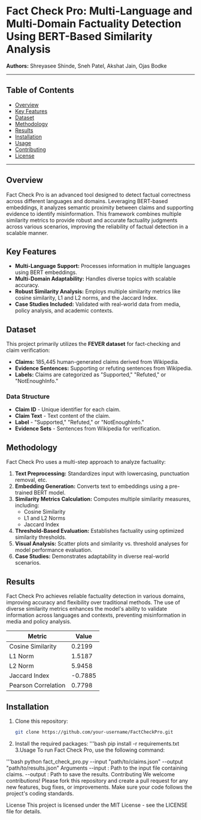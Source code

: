 # Fact Check Pro: Multi-Language and Multi-Domain Factuality Detection Using BERT-Based Similarity Analysis

**Authors:** Shreyasee Shinde, Sneh Patel, Akshat Jain, Ojas Bodke

---

## Table of Contents
- [Overview](#overview)
- [Key Features](#key-features)
- [Dataset](#dataset)
- [Methodology](#methodology)
- [Results](#results)
- [Installation](#installation)
- [Usage](#usage)
- [Contributing](#contributing)
- [License](#license)

---

## Overview
Fact Check Pro is an advanced tool designed to detect factual correctness across different languages and domains. Leveraging BERT-based embeddings, it analyzes semantic proximity between claims and supporting evidence to identify misinformation. This framework combines multiple similarity metrics to provide robust and accurate factuality judgments across various scenarios, improving the reliability of factual detection in a scalable manner.

## Key Features
- **Multi-Language Support:** Processes information in multiple languages using BERT embeddings.
- **Multi-Domain Adaptability:** Handles diverse topics with scalable accuracy.
- **Robust Similarity Analysis:** Employs multiple similarity metrics like cosine similarity, L1 and L2 norms, and the Jaccard Index.
- **Case Studies Included:** Validated with real-world data from media, policy analysis, and academic contexts.

## Dataset
This project primarily utilizes the **FEVER dataset** for fact-checking and claim verification:
- **Claims:** 185,445 human-generated claims derived from Wikipedia.
- **Evidence Sentences:** Supporting or refuting sentences from Wikipedia.
- **Labels:** Claims are categorized as "Supported," "Refuted," or "NotEnoughInfo."

### Data Structure
- **Claim ID** - Unique identifier for each claim.
- **Claim Text** - Text content of the claim.
- **Label** - "Supported," "Refuted," or "NotEnoughInfo."
- **Evidence Sets** - Sentences from Wikipedia for verification.

## Methodology
Fact Check Pro uses a multi-step approach to analyze factuality:
1. **Text Preprocessing:** Standardizes input with lowercasing, punctuation removal, etc.
2. **Embedding Generation:** Converts text to embeddings using a pre-trained BERT model.
3. **Similarity Metrics Calculation:** Computes multiple similarity measures, including:
   - Cosine Similarity
   - L1 and L2 Norms
   - Jaccard Index
4. **Threshold-Based Evaluation:** Establishes factuality using optimized similarity thresholds.
5. **Visual Analysis:** Scatter plots and similarity vs. threshold analyses for model performance evaluation.
6. **Case Studies:** Demonstrates adaptability in diverse real-world scenarios.

## Results
Fact Check Pro achieves reliable factuality detection in various domains, improving accuracy and flexibility over traditional methods. The use of diverse similarity metrics enhances the model's ability to validate information across languages and contexts, preventing misinformation in media and policy analysis.

| Metric              | Value                 |
|---------------------|-----------------------|
| Cosine Similarity   | 0.2199                |
| L1 Norm             | 1.5187                |
| L2 Norm             | 5.9458                |
| Jaccard Index       | -0.7885               |
| Pearson Correlation | 0.7798                |

## Installation
1. Clone this repository:
   ```bash
   git clone https://github.com/your-username/FactCheckPro.git
2. Install the required packages:
   '''bash
pip install -r requirements.txt
3.Usage
To run Fact Check Pro, use the following command:

 '''bash
python fact_check_pro.py --input "path/to/claims.json" --output "path/to/results.json"
Arguments
--input : Path to the input file containing claims.
--output : Path to save the results.
Contributing
We welcome contributions! Please fork this repository and create a pull request for any new features, bug fixes, or improvements. Make sure your code follows the project's coding standards.

License
This project is licensed under the MIT License - see the LICENSE file for details.

